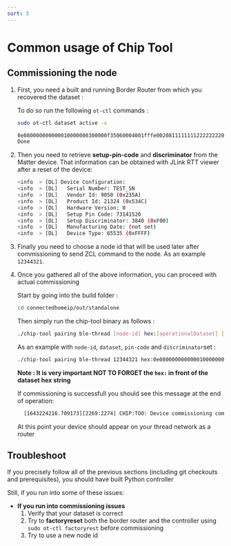 ```yaml
---
sort: 3
---
```


# Common usage of Chip Tool

## Commissioning the node

  1.  First, you need a built and running Border Router from which you recovered the dataset :

      To do so run the following `ot-ctl` commands :
      ```bash
      sudo ot-ctl dataset active -x

      0e080000000000010000000300000f35060004001fffe0020811111111222222220708fd3a0171dcccd9a0051000112233445566778899aabbccddeeff030e4f70656e54687265616444656d6f01021234041061e1206d2c2b46e079eb775f41fc72190c0402a0fff8
      Done
      ```

  2.  Then you need to retrieve **setup-pin-code** and **discriminator** from the Matter device. That information can be obtained with JLink RTT viewer after a reset of the device:

      ```bash
      <info  > [DL] Device Configuration:
      <info  > [DL]   Serial Number: TEST_SN
      <info  > [DL]   Vendor Id: 9050 (0x235A)
      <info  > [DL]   Product Id: 21324 (0x534C)
      <info  > [DL]   Hardware Version: 0
      <info  > [DL]   Setup Pin Code: 73141520
      <info  > [DL]   Setup Discriminator: 3840 (0xF00)
      <info  > [DL]   Manufacturing Date: (not set)
      <info  > [DL]   Device Type: 65535 (0xFFFF)
      ````

  3.  Finally you need to choose a node id that will be used later after commissioning to send ZCL command to the node. As an example `12344321`.

  4.  Once you gathered all of the above information, you can proceed with actual commissioning 

      Start by going into the build folder :

      ```bash
      cd connectedhomeip/out/standalone
      ```

      Then simply run the chip-tool binary as follows :

      ```bash
      ./chip-tool pairing ble-thread [node-id] hex:[operationalDataset] [setup-pin-code] [discriminator]
      ```

      As an example with `node-id`, `dataset`, `pin-code` and `discriminator`set :

      ```bash
      ./chip-tool pairing ble-thread 12344321 hex:0e080000000000010000000300000f35060004001fffe0020811111111222222220708fd3a0171dcccd9a0051000112233445566778899aabbccddeeff030e4f70656e54687265616444656d6f01021234041061e1206d2c2b46e079eb775f41fc72190c0402a0fff8 73141520 3840
      ```
        
      **Note : It is very important NOT TO FORGET the `hex:` in front of the dataset hex string**

      If commissioning is successfull you should see this message at the end of operation:
      ```bash
        [1643224216.709173][2269:2274] CHIP:TOO: Device commissioning completed with success
      ```
      At this point your device should appear on your thread network as a router

## Troubleshoot
If you precisely follow all of the previous sections (including git checkouts and prerequisites), you should have built Python controller

Still, if you run into some of these issues:
* **If you run into commissioning issues**
  1.  Verify that your dataset is correct
  2.  Try to **factoryreset** both the border router and the controller using `sudo ot-ctl factoryrest` before commissioning
  3.  Try to use a new node id
